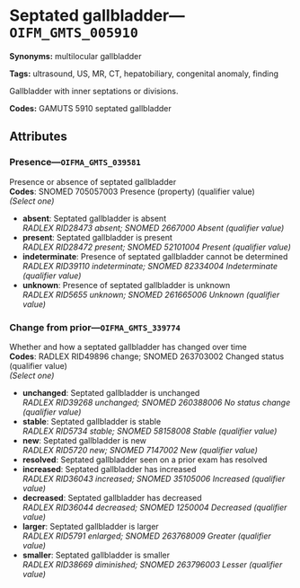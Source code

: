# Septated gallbladder—`OIFM_GMTS_005910`

**Synonyms:** multilocular gallbladder

**Tags:** ultrasound, US, MR, CT, hepatobiliary, congenital anomaly, finding

Gallbladder with inner septations or divisions.

**Codes:** GAMUTS 5910 septated gallbladder

## Attributes

### Presence—`OIFMA_GMTS_039581`

Presence or absence of septated gallbladder  
**Codes**: SNOMED 705057003 Presence (property) (qualifier value)  
*(Select one)*

- **absent**: Septated gallbladder is absent  
_RADLEX RID28473 absent; SNOMED 2667000 Absent (qualifier value)_
- **present**: Septated gallbladder is present  
_RADLEX RID28472 present; SNOMED 52101004 Present (qualifier value)_
- **indeterminate**: Presence of septated gallbladder cannot be determined  
_RADLEX RID39110 indeterminate; SNOMED 82334004 Indeterminate (qualifier value)_
- **unknown**: Presence of septated gallbladder is unknown  
_RADLEX RID5655 unknown; SNOMED 261665006 Unknown (qualifier value)_

### Change from prior—`OIFMA_GMTS_339774`

Whether and how a septated gallbladder has changed over time  
**Codes**: RADLEX RID49896 change; SNOMED 263703002 Changed status (qualifier value)  
*(Select one)*

- **unchanged**: Septated gallbladder is unchanged  
_RADLEX RID39268 unchanged; SNOMED 260388006 No status change (qualifier value)_
- **stable**: Septated gallbladder is stable  
_RADLEX RID5734 stable; SNOMED 58158008 Stable (qualifier value)_
- **new**: Septated gallbladder is new  
_RADLEX RID5720 new; SNOMED 7147002 New (qualifier value)_
- **resolved**: Septated gallbladder seen on a prior exam has resolved  
- **increased**: Septated gallbladder has increased  
_RADLEX RID36043 increased; SNOMED 35105006 Increased (qualifier value)_
- **decreased**: Septated gallbladder has decreased  
_RADLEX RID36044 decreased; SNOMED 1250004 Decreased (qualifier value)_
- **larger**: Septated gallbladder is larger  
_RADLEX RID5791 enlarged; SNOMED 263768009 Greater (qualifier value)_
- **smaller**: Septated gallbladder is smaller  
_RADLEX RID38669 diminished; SNOMED 263796003 Lesser (qualifier value)_